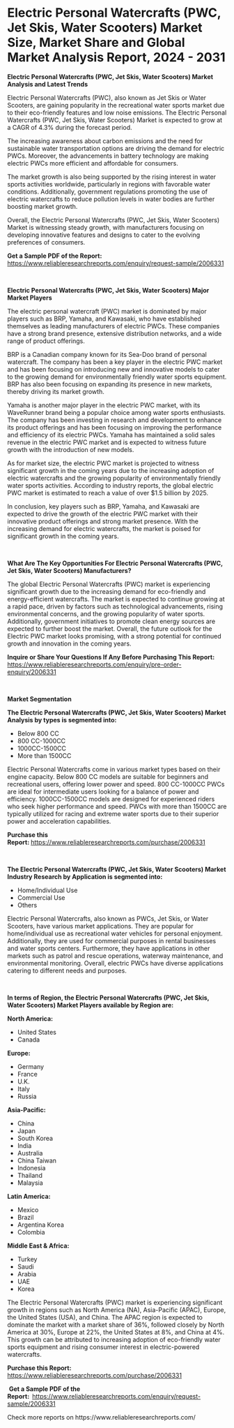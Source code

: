 <p><h1>Electric Personal Watercrafts (PWC, Jet Skis, Water Scooters) Market Size, Market Share and Global Market Analysis Report, 2024 - 2031</h1></p><p><strong>Electric Personal Watercrafts (PWC, Jet Skis, Water Scooters) Market Analysis and Latest Trends</strong></p>
<p><p>Electric Personal Watercrafts (PWC), also known as Jet Skis or Water Scooters, are gaining popularity in the recreational water sports market due to their eco-friendly features and low noise emissions. The Electric Personal Watercrafts (PWC, Jet Skis, Water Scooters) Market is expected to grow at a CAGR of 4.3% during the forecast period. </p><p>The increasing awareness about carbon emissions and the need for sustainable water transportation options are driving the demand for electric PWCs. Moreover, the advancements in battery technology are making electric PWCs more efficient and affordable for consumers. </p><p>The market growth is also being supported by the rising interest in water sports activities worldwide, particularly in regions with favorable water conditions. Additionally, government regulations promoting the use of electric watercrafts to reduce pollution levels in water bodies are further boosting market growth.</p><p>Overall, the Electric Personal Watercrafts (PWC, Jet Skis, Water Scooters) Market is witnessing steady growth, with manufacturers focusing on developing innovative features and designs to cater to the evolving preferences of consumers.</p></p>
<p><strong>Get a Sample PDF of the Report:&nbsp;</strong> <a href="https://www.reliableresearchreports.com/enquiry/request-sample/2006331">https://www.reliableresearchreports.com/enquiry/request-sample/2006331</a></p>
<p>&nbsp;</p>
<p><strong>Electric Personal Watercrafts (PWC, Jet Skis, Water Scooters) Major Market Players</strong></p>
<p><p>The electric personal watercraft (PWC) market is dominated by major players such as BRP, Yamaha, and Kawasaki, who have established themselves as leading manufacturers of electric PWCs. These companies have a strong brand presence, extensive distribution networks, and a wide range of product offerings. </p><p>BRP is a Canadian company known for its Sea-Doo brand of personal watercraft. The company has been a key player in the electric PWC market and has been focusing on introducing new and innovative models to cater to the growing demand for environmentally friendly water sports equipment. BRP has also been focusing on expanding its presence in new markets, thereby driving its market growth.</p><p>Yamaha is another major player in the electric PWC market, with its WaveRunner brand being a popular choice among water sports enthusiasts. The company has been investing in research and development to enhance its product offerings and has been focusing on improving the performance and efficiency of its electric PWCs. Yamaha has maintained a solid sales revenue in the electric PWC market and is expected to witness future growth with the introduction of new models.</p><p>As for market size, the electric PWC market is projected to witness significant growth in the coming years due to the increasing adoption of electric watercrafts and the growing popularity of environmentally friendly water sports activities. According to industry reports, the global electric PWC market is estimated to reach a value of over $1.5 billion by 2025.</p><p>In conclusion, key players such as BRP, Yamaha, and Kawasaki are expected to drive the growth of the electric PWC market with their innovative product offerings and strong market presence. With the increasing demand for electric watercrafts, the market is poised for significant growth in the coming years.</p></p>
<p>&nbsp;</p>
<p><strong>What Are The Key Opportunities For Electric Personal Watercrafts (PWC, Jet Skis, Water Scooters) Manufacturers?</strong></p>
<p><p>The global Electric Personal Watercrafts (PWC) market is experiencing significant growth due to the increasing demand for eco-friendly and energy-efficient watercrafts. The market is expected to continue growing at a rapid pace, driven by factors such as technological advancements, rising environmental concerns, and the growing popularity of water sports. Additionally, government initiatives to promote clean energy sources are expected to further boost the market. Overall, the future outlook for the Electric PWC market looks promising, with a strong potential for continued growth and innovation in the coming years.</p></p>
<p><strong>Inquire or Share Your Questions If Any Before Purchasing This Report:</strong> <a href="https://www.reliableresearchreports.com/enquiry/pre-order-enquiry/2006331">https://www.reliableresearchreports.com/enquiry/pre-order-enquiry/2006331</a></p>
<p>&nbsp;</p>
<p><strong>Market Segmentation</strong></p>
<p><strong>The Electric Personal Watercrafts (PWC, Jet Skis, Water Scooters) Market Analysis by types is segmented into:</strong></p>
<p><ul><li>Below 800 CC</li><li>800 CC-1000CC</li><li>1000CC-1500CC</li><li>More than 1500CC</li></ul></p>
<p><p>Electric Personal Watercrafts come in various market types based on their engine capacity. Below 800 CC models are suitable for beginners and recreational users, offering lower power and speed. 800 CC-1000CC PWCs are ideal for intermediate users looking for a balance of power and efficiency. 1000CC-1500CC models are designed for experienced riders who seek higher performance and speed. PWCs with more than 1500CC are typically utilized for racing and extreme water sports due to their superior power and acceleration capabilities.</p></p>
<p><strong>Purchase this Report:&nbsp;</strong><a href="https://www.reliableresearchreports.com/purchase/2006331">https://www.reliableresearchreports.com/purchase/2006331</a></p>
<p>&nbsp;</p>
<p><strong>The Electric Personal Watercrafts (PWC, Jet Skis, Water Scooters) Market Industry Research by Application is segmented into:</strong></p>
<p><ul><li>Home/Individual Use</li><li>Commercial Use</li><li>Others</li></ul></p>
<p><p>Electric Personal Watercrafts, also known as PWCs, Jet Skis, or Water Scooters, have various market applications. They are popular for home/individual use as recreational water vehicles for personal enjoyment. Additionally, they are used for commercial purposes in rental businesses and water sports centers. Furthermore, they have applications in other markets such as patrol and rescue operations, waterway maintenance, and environmental monitoring. Overall, electric PWCs have diverse applications catering to different needs and purposes.</p></p>
<p>&nbsp;</p>
<p><strong>In terms of Region, the Electric Personal Watercrafts (PWC, Jet Skis, Water Scooters) Market Players available by Region are:</strong></p>
<p>
    <p> <strong> North America: </strong>
        <ul>
            <li>United States</li>
            <li>Canada</li>
        </ul>
        </p> 
    <p> <strong> Europe: </strong>
        <ul>
            <li>Germany</li>
            <li>France</li>
            <li>U.K.</li>
            <li>Italy</li>
            <li>Russia</li>
        </ul>
        </p> 
    <p> <strong> Asia-Pacific: </strong>
        <ul>
            <li>China</li>
            <li>Japan</li>
            <li>South Korea</li>
            <li>India</li>
            <li>Australia</li>
            <li>China Taiwan</li>
            <li>Indonesia</li>
            <li>Thailand</li>
            <li>Malaysia</li>
        </ul>
        </p> 
    <p> <strong> Latin America: </strong>
        <ul>
            <li>Mexico</li>
            <li>Brazil</li>
            <li>Argentina Korea</li>
            <li>Colombia</li>
        </ul>
        </p> 
    <p> <strong> Middle East & Africa: </strong>
        <ul>
            <li>Turkey</li>
            <li>Saudi</li>
            <li>Arabia</li>
            <li>UAE</li>
            <li>Korea</li>
        </ul>
    </p>
    </p>
<p><p>The Electric Personal Watercrafts (PWC) market is experiencing significant growth in regions such as North America (NA), Asia-Pacific (APAC), Europe, the United States (USA), and China. The APAC region is expected to dominate the market with a market share of 36%, followed closely by North America at 30%, Europe at 22%, the United States at 8%, and China at 4%. This growth can be attributed to increasing adoption of eco-friendly water sports equipment and rising consumer interest in electric-powered watercrafts.</p></p>
<p><strong>Purchase this Report: </strong><a href="https://www.reliableresearchreports.com/purchase/2006331">https://www.reliableresearchreports.com/purchase/2006331</a></p>
<p>&nbsp;<strong>Get a Sample PDF of the Report:&nbsp;&nbsp;</strong><a href="https://www.reliableresearchreports.com/enquiry/request-sample/2006331">https://www.reliableresearchreports.com/enquiry/request-sample/2006331</a></p>
<p><strong></strong></p>
<p>Check more reports on https://www.reliableresearchreports.com/</p>